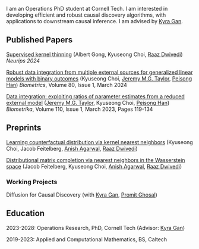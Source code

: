 
<meta name="google-site-verification" content="Wby9p_eTBuhZCnwZryTc8LsCvXkjgZVVj4wgx9D_e90" />

I am an Operations PhD student at Cornell Tech. I am interested in developing efficient and robust causal discovery algorithms, with applications to downstream causal inference. I am advised by [Kyra Gan](https://kyra-gan.github.io/). 

## Published Papers

[Supervised kernel thinning](https://arxiv.org/abs/2410.13749) (Albert Gong, Kyuseong Choi, [Raaz Dwivedi](https://raazdwivedi.github.io))
_Neurips 2024_

[Robust data integration from multiple external sources for generalized linear models with binary outcomes](https://academic.oup.com/biometrics/article/80/1/ujad005/7609159) (Kyuseong Choi, [Jeremy M.G. Taylor](https://sph.umich.edu/faculty-profiles/taylor-jeremy.html), [Peisong Han](https://sph.umich.edu/faculty-profiles/han-peisong.html))
_Biometrics_, Volume 80, Issue 1, March 2024 

[Data integration: exploiting ratios of parameter estimates from a reduced external model](https://academic.oup.com/biomet/article-abstract/110/1/119/6567343) ([Jeremy M.G. Taylor](https://sph.umich.edu/faculty-profiles/taylor-jeremy.html), Kyuseong Choi, [Peisong Han](https://sph.umich.edu/faculty-profiles/han-peisong.html))
_Biometrika_, Volume 110, Issue 1, March 2023, Pages 119-134

## Preprints
[Learning counterfactual distribution via kernel nearest neighbors](https://arxiv.org/abs/2410.13381) (Kyuseong Choi, Jacob Feitelberg, [Anish Agarwal](https://sites.google.com/view/anishagarwal/home), [Raaz Dwivedi](https://raazdwivedi.github.io))

[Distributional matrix completion via nearest neighbors in the Wasserstein space](https://arxiv.org/abs/2410.13112) (Jacob Feitelberg, Kyuseong Choi, [Anish Agarwal](https://sites.google.com/view/anishagarwal/home), [Raaz Dwivedi](https://raazdwivedi.github.io))


### Working Projects

Diffusion for Causal Discovery (with [Kyra Gan](https://kyra-gan.github.io/), [Promit Ghosal](https://sites.google.com/view/promit-ghosal/home))

## Education

2023-2028: Operations Research, PhD, Cornell Tech (Advisor: [Kyra Gan](https://kyra-gan.github.io/))

2019-2023: Applied and Computational Mathematics, BS, Caltech








